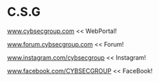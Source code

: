 # C.S.G

www.cybsecgroup.com << WebPortal!

www.forum.cybsecgroup.com << Forum!

www.instagram.com/cybsecgroup << Instagram!

www.facebook.com/CYBSECGROUP << FaceBook!




